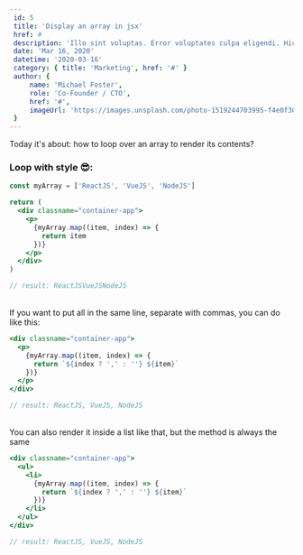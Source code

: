 ```yaml
---
 id: 5
 title: 'Display an array in jsx'
 href: #
 description: 'Illo sint voluptas. Error voluptates culpa eligendi. Hic vel totam vitae illo. Non aliquid explicabo necessitatibus unde. Sed exercitationem placeat consectetur nulla deserunt vel iusto corrupti dicta laboris incididunt.'
 date: 'Mar 16, 2020'
 datetime: '2020-03-16'
 category: { title: 'Marketing', href: '#' }
 author: {
     name: 'Michael Foster',
     role: 'Co-Founder / CTO',
     href: '#',
     imageUrl: 'https://images.unsplash.com/photo-1519244703995-f4e0f30006d5?ixlib=rb-1.2.1&ixid=eyJhcHBfaWQiOjEyMDd9&auto=format&fit=facearea&facepad=2&w=256&h=256&q=80',
 }
---
```


Today it's about: how to loop over an array to render its contents?

### Loop with style 😎:

```jsx
const myArray = ['ReactJS', 'VueJS', 'NodeJS']

return (
  <div classname="container-app">
    <p>
      {myArray.map((item, index) => {
        return item
      })}
    </p>
  </div>
)

// result: ReactJSVueJSNodeJS
```
<br />
If you want to put all in the same line, separate with commas, you can do like this:

```jsx
<div classname="container-app">
  <p>
    {myArray.map((item, index) => {
      return `${index ? ',' : ''} ${item}`
    })}
  </p>
</div>

// result: ReactJS, VueJS, NodeJS
```
<br />
You can also render it inside a list like that, but the method is always the same

```jsx
<div classname="container-app">
  <ul>
    <li>
      {myArray.map((item, index) => {
        return `${index ? ',' : ''} ${item}`
      })}
    </li>
  </ul>
</div>

// result: ReactJS, VueJS, NodeJS
```
